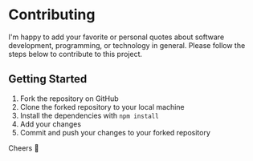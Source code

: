 # Contributing

I'm happy to add your favorite or personal quotes about software development, programming, or technology in general. Please follow the steps below to contribute to this project.

## Getting Started

1. Fork the repository on GitHub
2. Clone the forked repository to your local machine
3. Install the dependencies with `npm install`
4. Add your changes
5. Commit and push your changes to your forked repository

Cheers 🍻
